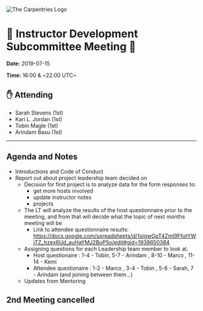 ![The Carpentries Logo](https://software-carpentry.org/img/TheCarpentries.png)
# :memo: Instructor Development Subcommittee Meeting :file_folder:

__Date:__ 2019-07-15

__Time:__ 16:00 & ~22:00 UTC~

## :raised_hand: Attending
* Sarah Stevens (1st)
* Kari L. Jordan (1st)
* Tobin Magle (1st)
* Arindam Basu (1st)

***

## Agenda and Notes
- Introductions and Code of Conduct
- Report out about project leadership team decided on
    + Decision for first project is to analyze data for the form responses to:
		- get more hosts involved
		- update instructor notes
		- projects
	+ The LT will analyze the results of the host questionnaire prior to the meeting, and from that will decide what the topic of next months meeting will be
		- Link to attendee questionnaire results: https://docs.google.com/spreadsheets/d/1oigwGpT4ZmI9FfutYWjTZ_hzex6Ud_auHaYMJ2BoP5o/edit#gid=1938650384
	+ Assigning questions for each Leadership team member to look at.
		- Host questionaire : 1-4 - Tobin, 5-7 - Arindam , 8-10 - Marco , 11-14 - Kemi
		- Attendee questionaire :  1-2 - Marco , 3-4 - Tobin  , 5-6 - Sarah, 7 -  Arindam (and joining between them...)
    - Updates from Mentoring 

## 2nd Meeting cancelled